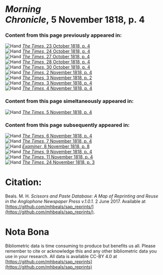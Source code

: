 # *Morning Chronicle*, 5 November 1818, p. 4  
  
### Content from this page previously appeared in:  
![Hand](http://scissorsandpaste.net/wp-content/uploads/2017/06/smallhandpointer.png) [*The Times*, 23 October 1818, p. 4](https://mhbeals.github.io/sap_html/The-Times/The-Times-23-October-1818-p-4)  
![Hand](http://scissorsandpaste.net/wp-content/uploads/2017/06/smallhandpointer.png) [*The Times*, 24 October 1818, p. 4](https://mhbeals.github.io/sap_html/The-Times/The-Times-24-October-1818-p-4)  
![Hand](http://scissorsandpaste.net/wp-content/uploads/2017/06/smallhandpointer.png) [*The Times*, 27 October 1818, p. 4](https://mhbeals.github.io/sap_html/The-Times/The-Times-27-October-1818-p-4)  
![Hand](http://scissorsandpaste.net/wp-content/uploads/2017/06/smallhandpointer.png) [*The Times*, 28 October 1818, p. 4](https://mhbeals.github.io/sap_html/The-Times/The-Times-28-October-1818-p-4)  
![Hand](http://scissorsandpaste.net/wp-content/uploads/2017/06/smallhandpointer.png) [*The Times*, 30 October 1818, p. 4](https://mhbeals.github.io/sap_html/The-Times/The-Times-30-October-1818-p-4)  
![Hand](http://scissorsandpaste.net/wp-content/uploads/2017/06/smallhandpointer.png) [*The Times*, 2 November 1818, p. 4](https://mhbeals.github.io/sap_html/The-Times/The-Times-2-November-1818-p-4)  
![Hand](http://scissorsandpaste.net/wp-content/uploads/2017/06/smallhandpointer.png) [*The Times*, 3 November 1818, p. 2](https://mhbeals.github.io/sap_html/The-Times/The-Times-3-November-1818-p-2)  
![Hand](http://scissorsandpaste.net/wp-content/uploads/2017/06/smallhandpointer.png) [*The Times*, 3 November 1818, p. 4](https://mhbeals.github.io/sap_html/The-Times/The-Times-3-November-1818-p-4)  
![Hand](http://scissorsandpaste.net/wp-content/uploads/2017/06/smallhandpointer.png) [*The Times*, 4 November 1818, p. 4](https://mhbeals.github.io/sap_html/The-Times/The-Times-4-November-1818-p-4)  
  
### Content from this page simeltaneously appeared in:  
![Hand](http://scissorsandpaste.net/wp-content/uploads/2017/06/smallhandpointer.png) [*The Times*, 5 November 1818, p. 4](https://mhbeals.github.io/sap_html/The-Times/The-Times-5-November-1818-p-4)  
  
### Content from this page subsequently appeared in:  
![Hand](http://scissorsandpaste.net/wp-content/uploads/2017/06/smallhandpointer.png) [*The Times*, 6 November 1818, p. 4](https://mhbeals.github.io/sap_html/The-Times/The-Times-6-November-1818-p-4)  
![Hand](http://scissorsandpaste.net/wp-content/uploads/2017/06/smallhandpointer.png) [*The Times*, 7 November 1818, p. 4](https://mhbeals.github.io/sap_html/The-Times/The-Times-7-November-1818-p-4)  
![Hand](http://scissorsandpaste.net/wp-content/uploads/2017/06/smallhandpointer.png) [*Examiner*, 8 November 1818, p. 8](https://mhbeals.github.io/sap_html/Examiner/Examiner-8-November-1818-p-8)  
![Hand](http://scissorsandpaste.net/wp-content/uploads/2017/06/smallhandpointer.png) [*The Times*, 9 November 1818, p. 4](https://mhbeals.github.io/sap_html/The-Times/The-Times-9-November-1818-p-4)  
![Hand](http://scissorsandpaste.net/wp-content/uploads/2017/06/smallhandpointer.png) [*The Times*, 11 November 1818, p. 4](https://mhbeals.github.io/sap_html/The-Times/The-Times-11-November-1818-p-4)  
![Hand](http://scissorsandpaste.net/wp-content/uploads/2017/06/smallhandpointer.png) [*The Times*, 24 November 1818, p. 3](https://mhbeals.github.io/sap_html/The-Times/The-Times-24-November-1818-p-3)  


# Citation: 

Beals. M. H. *Scissors and Paste Database: A Map of Reprinting and Reuse in the Anglophone Newspaper Press v.1.0.1.* 2 June 2017. Available at [https://github.com/mhbeals/sap_reprints/](https://github.com/mhbeals/sap_reprints/). 

# Nota Bona

Bibliometric data is time consuming to produce but benefits us all. Please remember to cite or acknowledge this and any other bibliometric data you use in your research. All data is available CC-BY 4.0 at [https://github.com/mhbeals/sap_reprints](https://github.com/mhbeals/sap_reprints)